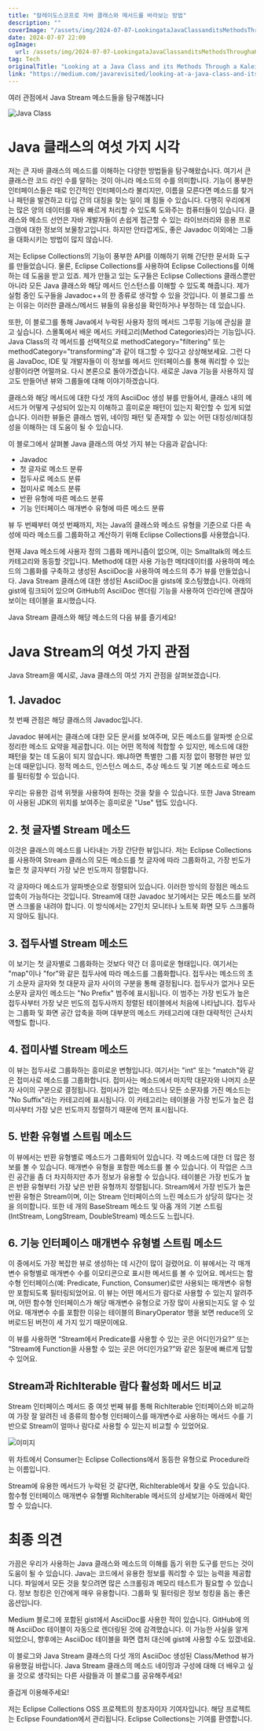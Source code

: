 ```yaml
---
title: "칼레이도스코프로 자바 클래스와 메서드를 바라보는 방법"
description: ""
coverImage: "/assets/img/2024-07-07-LookingataJavaClassanditsMethodsThroughaKaleidoscope_0.png"
date: 2024-07-07 22:09
ogImage: 
  url: /assets/img/2024-07-07-LookingataJavaClassanditsMethodsThroughaKaleidoscope_0.png
tag: Tech
originalTitle: "Looking at a Java Class and its Methods Through a Kaleidoscope"
link: "https://medium.com/javarevisited/looking-at-a-java-class-and-its-methods-through-a-kaleidoscope-998b510e39ac"
---
```



여러 관점에서 Java Stream 메소드들을 탐구해봅니다

![Java Class](/assets/img/2024-07-07-LookingataJavaClassanditsMethodsThroughaKaleidoscope_0.png)

# Java 클래스의 여섯 가지 시각

저는 큰 자바 클래스의 메소드를 이해하는 다양한 방법들을 탐구해왔습니다. 여기서 큰 클래스란 코드 라인 수를 말하는 것이 아니라 메소드의 수를 의미합니다. 기능이 풍부한 인터페이스들은 때로 인간적인 인터페이스라 불리지만, 이름을 모른다면 메소드를 찾거나 패턴을 발견하고 타입 간의 대칭을 찾는 일이 꽤 힘들 수 있습니다. 다행히 우리에게는 많은 양의 데이터를 매우 빠르게 처리할 수 있도록 도와주는 컴퓨터들이 있습니다. 클래스와 메소드 선언은 자바 개발자들이 손쉽게 접근할 수 있는 라이브러리와 응용 프로그램에 대한 정보의 보물창고입니다. 하지만 안타깝게도, 좋은 Javadoc 이외에는 그들을 대화시키는 방법이 많지 않습니다.

<div class="content-ad"></div>

저는 Eclipse Collections의 기능이 풍부한 API를 이해하기 위해 간단한 문서화 도구를 만들었습니다. 물론, Eclipse Collections를 사용하여 Eclipse Collections를 이해하는 데 도움을 받고 있죠. 제가 만들고 있는 도구들은 Eclipse Collections 클래스뿐만 아니라 모든 Java 클래스와 해당 메서드 인스턴스를 이해할 수 있도록 해줍니다. 제가 실험 중인 도구들을 Javadoc++의 한 종류로 생각할 수 있을 것입니다. 이 블로그를 쓰는 이유는 이러한 클래스/메서드 뷰들의 유용성을 확인하거나 부정하는 데 있습니다.

또한, 이 블로그를 통해 Java에서 누락된 사용자 정의 메서드 그루핑 기능에 관심을 끌고 싶습니다. 스몰톡에서 배운 메서드 카테고리(Method Categories)라는 기능입니다. Java Class의 각 메서드를 선택적으로 methodCategory="filtering" 또는 methodCategory="transforming"과 같이 태그할 수 있다고 상상해보세요. 그런 다음 JavaDoc, IDE 및 개발자들이 이 정보를 메서드 인터페이스를 통해 쿼리할 수 있는 상황이라면 어떨까요. 다시 본론으로 돌아가겠습니다. 새로운 Java 기능을 사용하지 않고도 만들어낸 뷰와 그룹들에 대해 이야기하겠습니다.

클래스와 해당 메서드에 대한 다섯 개의 AsciiDoc 생성 뷰를 만들어서, 클래스 내의 메서드가 어떻게 구성되어 있는지 이해하고 흥미로운 패턴이 있는지 확인할 수 있게 되었습니다. 이러한 뷰들은 클래스 범위, 네이밍 패턴 및 존재할 수 있는 어떤 대칭성/비대칭성을 이해하는 데 도움이 될 수 있습니다.

이 블로그에서 살펴볼 Java 클래스의 여섯 가지 뷰는 다음과 같습니다:

<div class="content-ad"></div>

- Javadoc
- 첫 글자로 메소드 분류
- 접두사로 메소드 분류
- 접미사로 메소드 분류
- 반환 유형에 따른 메소드 분류
- 기능 인터페이스 매개변수 유형에 따른 메소드 분류

뷰 두 번째부터 여섯 번째까지, 저는 Java의 클래스와 메소드 유형을 기준으로 다른 속성에 따라 메소드를 그룹화하고 계산하기 위해 Eclipse Collections를 사용했습니다.

현재 Java 메소드에 사용자 정의 그룹화 메커니즘이 없으며, 이는 Smalltalk의 메소드 카테고리와 동등할 것입니다. Method에 대한 사용 가능한 메타데이터를 사용하여 메소드의 그룹화를 구축하고 생성된 AsciiDoc을 사용하여 메소드의 추가 뷰를 만들었습니다. Java Stream 클래스에 대한 생성된 AsciiDoc을 gists에 호스팅했습니다. 아래의 gist에 링크되어 있으며 GitHub의 AsciiDoc 렌더링 기능을 사용하여 인라인에 괜찮아 보이는 테이블을 표시했습니다.

Java Stream 클래스와 해당 메소드의 다음 뷰를 즐기세요!

<div class="content-ad"></div>

# Java Stream의 여섯 가지 관점

Java Stream을 예시로, Java 클래스의 여섯 가지 관점을 살펴보겠습니다.

## 1. Javadoc

첫 번째 관점은 해당 클래스의 Javadoc입니다.

<div class="content-ad"></div>

Javadoc 뷰에서는 클래스에 대한 모든 문서를 보여주며, 모든 메소드를 알파벳 순으로 정리한 메소드 요약을 제공합니다. 이는 어떤 목적에 적합할 수 있지만, 메소드에 대한 패턴을 찾는 데 도움이 되지 않습니다. 왜냐하면 특별한 그룹 지정 없이 평평한 뷰만 있는데 때문입니다. 정적 메소드, 인스턴스 메소드, 추상 메소드 및 기본 메소드로 메소드를 필터링할 수 있습니다.

우리는 유용한 검색 위젯을 사용하여 원하는 것을 찾을 수 있습니다. 또한 Java Stream이 사용된 JDK의 위치를 보여주는 흥미로운 "Use" 탭도 있습니다.

## 2. 첫 글자별 Stream 메소드

이것은 클래스의 메소드를 나타내는 가장 간단한 뷰입니다. 저는 Eclipse Collections를 사용하여 Stream 클래스의 모든 메소드를 첫 글자에 따라 그룹화하고, 가장 빈도가 높은 첫 글자부터 가장 낮은 빈도까지 정렬합니다.

<div class="content-ad"></div>

각 글자마다 메소드가 알파벳순으로 정렬되어 있습니다. 이러한 방식의 장점은 메소드 압축이 가능하다는 것입니다. Stream에 대한 Javadoc 보기에서는 모든 메소드를 보려면 스크롤을 내려야 합니다. 이 방식에서는 27인치 모니터나 노트북 화면 모두 스크롤하지 않아도 됩니다.

## 3. 접두사별 Stream 메소드

이 보기는 첫 글자별로 그룹화하는 것보다 약간 더 흥미로운 형태입니다. 여기서는 "map"이나 "for"와 같은 접두사에 따라 메소드를 그룹화합니다. 접두사는 메소드의 초기 소문자 글자와 첫 대문자 글자 사이의 구분을 통해 결정됩니다. 접두사가 없거나 모든 소문자 글자인 메소드는 "No Prefix" 범주에 표시됩니다. 이 범주는 가장 빈도가 높은 접두사부터 가장 낮은 빈도의 접두사까지 정렬된 테이블에서 처음에 나타납니다. 접두사는 그룹화 및 화면 공간 압축을 하며 대부분의 메소드 카테고리에 대한 대략적인 근사치 역할도 합니다.

## 4. 접미사별 Stream 메소드

<div class="content-ad"></div>

이 뷰는 접두사로 그룹화하는 흥미로운 변형입니다. 여기서는 "int" 또는 "match"와 같은 접미사로 메소드를 그룹화합니다. 접미사는 메소드에서 마지막 대문자와 나머지 소문자 사이의 구분으로 결정됩니다. 접미사가 없는 메소드나 모든 소문자를 가진 메소드는 "No Suffix"라는 카테고리에 표시됩니다. 이 카테고리는 테이블을 가장 빈도가 높은 접미사부터 가장 낮은 빈도까지 정렬하기 때문에 먼저 표시됩니다.

## 5. 반환 유형별 스트림 메소드

이 뷰에서는 반환 유형별로 메소드가 그룹화되어 있습니다. 각 메소드에 대한 더 많은 정보를 볼 수 있습니다. 매개변수 유형을 포함한 메소드를 볼 수 있습니다. 이 작업은 스크린 공간을 좀 더 차지하지만 추가 정보가 유용할 수 있습니다. 테이블은 가장 빈도가 높은 반환 유형부터 가장 낮은 반환 유형까지 정렬됩니다. Stream에서 가장 빈도가 높은 반환 유형은 Stream이며, 이는 Stream 인터페이스의 느린 메소드가 상당히 많다는 것을 의미합니다. 또한 네 개의 BaseStream 메소드 및 아홉 개의 기본 스트림(IntStream, LongStream, DoubleStream) 메소드도 느립니다.

## 6. 기능 인터페이스 매개변수 유형별 스트림 메소드

<div class="content-ad"></div>

이 중에서도 가장 복잡한 뷰로 생성하는 데 시간이 많이 걸렸어요. 이 뷰에서는 각 매개변수 유형별로 매개변수 수를 이모티콘으로 표시한 메서드를 볼 수 있어요. 메서드는 함수형 인터페이스(예: Predicate, Function, Consumer)로만 사용되는 매개변수 유형만 포함되도록 필터링되었어요. 이 뷰는 어떤 메서드가 람다로 사용할 수 있는지 알려주며, 어떤 함수형 인터페이스가 해당 매개변수 유형으로 가장 많이 사용되는지도 알 수 있어요. 매개변수 수를 포함한 이유는 테이블의 BinaryOperator 행을 보면 reduce의 오버로드된 버전이 세 가지 있기 때문이에요.

이 뷰를 사용하면 “Stream에서 Predicate를 사용할 수 있는 곳은 어디인가요?” 또는 “Stream에 Function을 사용할 수 있는 곳은 어디인가요?”와 같은 질문에 빠르게 답할 수 있어요.

## Stream과 RichIterable 람다 활성화 메서드 비교

Stream 인터페이스 메서드 중 여섯 번째 뷰를 통해 RichIterable 인터페이스와 비교하여 가장 잘 알려진 네 종류의 함수형 인터페이스를 매개변수로 사용하는 메서드 수를 기반으로 Stream이 얼마나 람다로 사용할 수 있는지 비교할 수 있었어요.

<div class="content-ad"></div>


![이미지](/assets/img/2024-07-07-LookingataJavaClassanditsMethodsThroughaKaleidoscope_1.png)

위 차트에서 Consumer는 Eclipse Collections에서 동등한 유형으로 Procedure라는 이름입니다.

Stream에 유용한 메서드가 누락된 것 같다면, RichIterable에서 찾을 수도 있습니다. 함수형 인터페이스 매개변수 유형별 RichIterable 메서드의 상세보기는 아래에서 확인할 수 있습니다.

# 최종 의견


<div class="content-ad"></div>

가끔은 우리가 사용하는 Java 클래스와 메소드의 이해를 돕기 위한 도구를 만드는 것이 도움이 될 수 있습니다. Java는 코드에서 유용한 정보를 쿼리할 수 있는 능력을 제공합니다. 파일에서 모든 것을 찾으려면 많은 스크롤링과 메모리 테스트가 필요할 수 있습니다. 정보 청킹은 인간에게 매우 유용합니다. 그룹화 및 필터링은 정보 청킹을 돕는 좋은 옵션입니다.

Medium 블로그에 포함된 gist에서 AsciiDoc를 사용한 적이 있습니다. GitHub에 의해 AsciiDoc 테이블이 자동으로 렌더링된 것에 감격했습니다. 이 가능한 사실을 알게 되었으니, 향후에는 AsciiDoc 테이블을 화면 캡처 대신에 gist에 사용할 수도 있겠네요.

이 블로그와 Java Stream 클래스의 다섯 개의 AsciiDoc 생성된 Class/Method 뷰가 유용했길 바랍니다. Java Stream 클래스의 메소드 네이밍과 구성에 대해 더 배우고 싶을 것으로 생각되는 다른 사람들과 이 블로그를 공유해주세요!

즐겁게 이용해주세요!

<div class="content-ad"></div>

저는 Eclipse Collections OSS 프로젝트의 창조자이자 기여자입니다. 해당 프로젝트는 Eclipse Foundation에서 관리됩니다. Eclipse Collections는 기여를 환영합니다.
